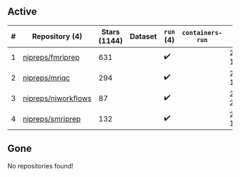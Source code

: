 ## Active
| # | Repository (4) | Stars (1144) | Dataset | `run` (4) | `containers-run` | Last Modified |
| --- | --- | --- | --- | --- | --- | --- |
| 1 | [nipreps/fmriprep](https://github.com/nipreps/fmriprep) | 631 |  | :heavy_check_mark: |  | 2024-09-16 18:38:34+00:00 |
| 2 | [nipreps/mriqc](https://github.com/nipreps/mriqc) | 294 |  | :heavy_check_mark: |  | 2024-09-25 13:24:10+00:00 |
| 3 | [nipreps/niworkflows](https://github.com/nipreps/niworkflows) | 87 |  | :heavy_check_mark: |  | 2024-09-03 22:11:04+00:00 |
| 4 | [nipreps/smriprep](https://github.com/nipreps/smriprep) | 132 |  | :heavy_check_mark: |  | 2024-08-26 17:31:08+00:00 |

## Gone
No repositories found!

